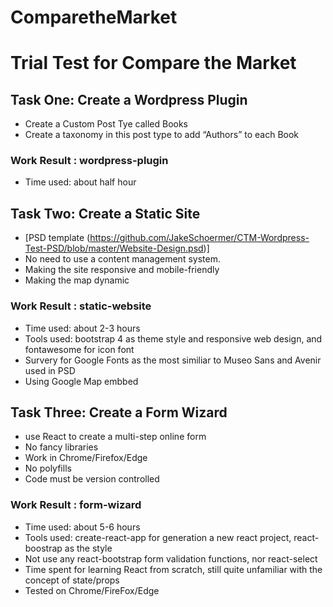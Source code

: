# ComparetheMarket
# Trial Test for Compare the Market
## Task One: Create a Wordpress Plugin
* Create a Custom Post Tye called Books
* Create a taxonomy in this post type to add “Authors” to each Book
### Work Result : wordpress-plugin
* Time used: about half hour

## Task Two: Create a Static Site
* [PSD template (https://github.com/JakeSchoermer/CTM-Wordpress-Test-PSD/blob/master/Website-Design.psd)]
* No need to use a content management system.
* Making the site responsive and mobile-friendly
* Making the map dynamic
### Work Result : static-website
* Time used: about 2-3 hours
* Tools used: bootstrap 4 as theme style and responsive web design, and fontawesome for icon font
* Survery for Google Fonts as the most similiar to Museo Sans and Avenir used in PSD
* Using Google Map embbed

## Task Three: Create a Form Wizard
* use React to create a multi-step online form
* No fancy libraries
* Work in Chrome/Firefox/Edge
* No polyfills
* Code must be version controlled
### Work Result : form-wizard
* Time used: about 5-6 hours
* Tools used: create-react-app for generation a new react project, react-boostrap as the style
* Not use any react-bootstrap form validation functions, nor react-select
* Time spent for learning React from scratch, still quite unfamiliar with the concept of state/props 
* Tested on Chrome/FireFox/Edge